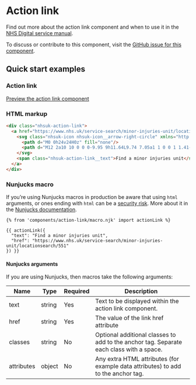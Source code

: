 # Action link

Find out more about the action link component and when to use it in the [NHS Digital service manual](https://beta.nhs.uk/service-manual/patterns/).

To discuss or contribute to this component, visit the [GitHub issue for this component](https://github.com/nhsuk/nhsuk-frontend/issues/157).

## Quick start examples

### Action link

[Preview the action link component](https://nhsuk.github.io/nhsuk-frontend/components/action-link.html)

### HTML markup

```html
<div class="nhsuk-action-link">
  <a href="https://www.nhs.uk/service-search/minor-injuries-unit/locationsearch/551" class="nhsuk-action-link__link">
    <svg class="nhsuk-icon nhsuk-icon__arrow-right-circle" xmlns="http://www.w3.org/2000/svg" viewBox="0 0 24 24" aria-hidden="true">
      <path d="M0 0h24v24H0z" fill="none"/>
      <path d="M12 2a10 10 0 0 0-9.95 9h11.64L9.74 7.05a1 1 0 0 1 1.41-1.41l5.66 5.65a1 1 0 0 1 0 1.42l-5.66 5.65a1 1 0 0 1-1.41 0 1 1 0 0 1 0-1.41L13.69 13H2.05A10 10 0 1 0 12 2z"/>
    </svg>
    <span class="nhsuk-action-link__text">Find a minor injuries unit</span>
  </a>
</div>
```

### Nunjucks macro

If you’re using Nunjucks macros in production be aware that using `html` arguments, or ones ending with `html` can be a [security risk](https://en.wikipedia.org/wiki/Cross-site_scripting). More about it in the [Nunjucks documentation](https://mozilla.github.io/nunjucks/api.html#user-defined-templates-warning).


```
{% from 'components/action-link/macro.njk' import actionLink %}

{{ actionLink({
  "text": "Find a minor injuries unit",
  "href": "https://www.nhs.uk/service-search/minor-injuries-unit/locationsearch/551"
}) }}
```

#### Nunjucks arguments

If you are using Nunjucks, then macros take the following arguments:

| Name         | Type     | Required  | Description |
| -------------|----------|-----------|-------------|
| text         | string   | Yes       | Text to be displayed within the action link component. |
| href         | string   | Yes       | The value of the link href attribute |
| classes      | string   | No        | Optional additional classes to add to the anchor tag. Separate each class with a space. |
| attributes   | object   | No        | Any extra HTML attributes (for example data attributes) to add to the anchor tag. |
